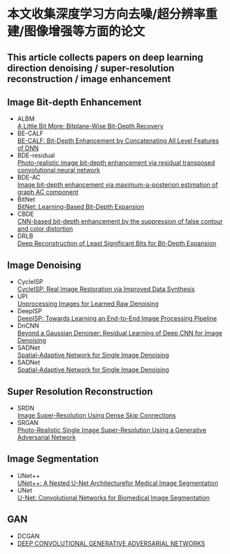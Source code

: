 # 本文收集深度学习方向去噪/超分辨率重建/图像增强等方面的论文
## This article collects papers on deep learning direction denoising / super-resolution reconstruction / image enhancement
## Image Bit-depth Enhancement
- ALBM  
  [A Little Bit More: Bitplane-Wise Bit-Depth Recovery](https://arxiv.org/abs/2005.01091v1)
- BE-CALF  
  [BE-CALF: Bit-Depth Enhancement by Concatenating All Level Features of DNN](https://ieeexplore.ieee.org/document/8713480)
- BDE-residual  
  [Photo-realistic image bit-depth enhancement via residual transposed convolutional neural network](https://www.researchgate.net/publication/332341779_Photo-realistic_Image_Bit-depth_Enhancement_via_Residual_Transposed_Convolutional_Neural_Network)
- BDE-AC  
  [Image bit-depth enhancement via maximum-a-posteriori estimation of graph AC component](https://ieeexplore.ieee.org/document/7025823) 
- BitNet  
  [BitNet: Learning-Based Bit-Depth Expansion](https://arxiv.org/abs/1910.04397v1)
- CBDE  
  [CNN-based bit-depth enhancement by the suppression of false contour and color distortion](https://ieeexplore.ieee.org/document/9023201)
- DRLB  
  [Deep Reconstruction of Least Significant Bits for Bit-Depth Expansion](https://ieeexplore.ieee.org/document/8603810)
## Image Denoising
- CycleISP  
  [CycleISP: Real Image Restoration via Improved Data Synthesis](https://arxiv.org/abs/2003.07761)
- UPI  
  [Unprocessing Images for Learned Raw Denoising](https://arxiv.org/pdf/1811.11127.pdf)
- DeepISP  
  [DeepISP: Towards Learning an End-to-End Image Processing Pipeline](https://arxiv.org/abs/1801.06724v2)
- DnCNN  
  [Beyond a Gaussian Denoiser: Residual Learning of Deep CNN for Image Denoising](https://arxiv.org/abs/1608.03981)
- SADNet  
  [Spatial-Adaptive Network for Single Image Denoising](https://arxiv.org/abs/2001.10291)
- SADNet  
  [Spatial-Adaptive Network for Single Image Denoising](https://arxiv.org/abs/2001.10291)
## Super Resolution Reconstruction
- SRDN  
  [Image Super-Resolution Using Dense Skip Connections](https://openaccess.thecvf.com/content_ICCV_2017/papers/Tong_Image_Super-Resolution_Using_ICCV_2017_paper.pdf)
- SRGAN  
  [Photo-Realistic Single Image Super-Resolution Using a Generative Adversarial Network](https://arxiv.org/pdf/1609.04802v1.pdf)
## Image Segmentation
- UNet++  
  [UNet++: A Nested U-Net Architecturefor Medical Image Segmentation](https://arxiv.org/pdf/1807.10165.pdf)
- UNet  
  [U-Net: Convolutional Networks for Biomedical Image Segmentation](https://arxiv.org/abs/1505.04597v1)
## GAN
- DCGAN  
- [DEEP CONVOLUTIONAL GENERATIVE ADVERSARIAL NETWORKS](https://arxiv.org/pdf/1511.06434.pdf)
